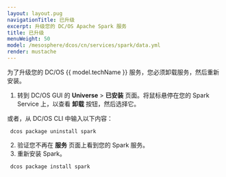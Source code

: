 ```yaml
---
layout: layout.pug
navigationTitle: 已升级
excerpt: 升级您的 DC/OS Apache Spark 服务
title: 已升级
menuWeight: 50
model: /mesosphere/dcos/cn/services/spark/data.yml
render: mustache
---
```


为了升级您的 DC/OS {{ model.techName }} 服务，您必须卸载服务，然后重新安装。

1. 转到 DC/OS GUI 的 **Universe** > **已安装** 页面。将鼠标悬停在您的 Spark Service 上，以查看 **卸载** 按钮，然后选择它。

或者，从 DC/OS CLI 中输入以下内容：
```
 dcos package uninstall spark
```
2. 验证您不再在 **服务** 页面上看到您的 Spark 服务。
3. 重新安装 Spark。
```
 dcos package install spark
```
